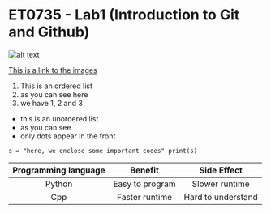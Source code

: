 # ET0735 - Lab1 (Introduction to Git and Github)

![alt text](https://github.com/user-attachments/assets/0051d3aa-aab0-422a-8303-03620ed3b131)

[This is a link to the images](https://cloudinary.com/guides/web-performance/4-ways-to-add-images-to-github-readme-1-bonus-method)

1. This is an ordered list
2. as you can see here
3. we have 1, 2 and 3


- this is an unordered list
- as you can see
- only dots appear in the front

`
s = "here, we enclose some important codes"
print(s)
`

|Programming language|Benefit|Side Effect|
|:---:|:---:|:---:|
|Python|Easy to program|Slower runtime|
|Cpp|Faster runtime|Hard to understand|
